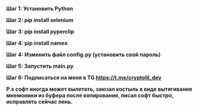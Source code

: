 **Шаг 1: Установить Python**

**Шаг 2: pip install selenium**

**Шаг 3: pip install pyperclip**

**Шаг 4: pip install names**

**Шаг 4: Изменить файл config.py (установить свой пароль)**

**Шаг 5: Запустить main.py**

**Шаг 6: Подписаться на меня в TG https://t.me/cryptolil_dev**

**P.s софт иногда может вылетать, заюзал костыль в виде вытягивания мнемоники из буфера после копирования, писал софт быстро, исправлять сейчас лень.**
